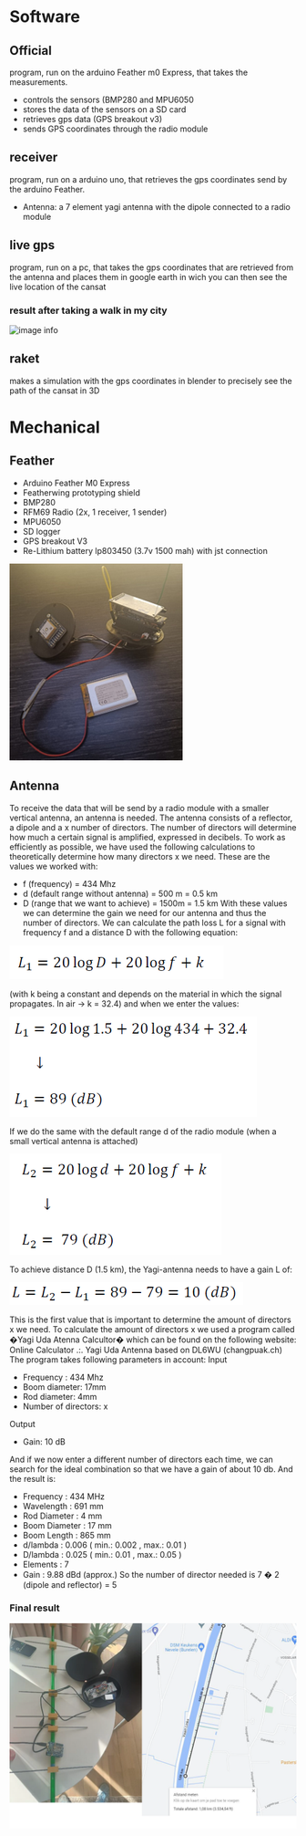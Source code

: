 # Software

## Official 
program, run on the arduino Feather m0 Express, that 	takes the measurements. 
- controls the sensors (BMP280 and MPU6050
- stores the data of the sensors on a SD card
- retrieves gps data (GPS breakout v3)
- sends GPS coordinates through the radio module
## receiver
program, run on a arduino uno, that retrieves the gps
coordinates send by the arduino Feather.
- Antenna: a 7 element yagi antenna with the dipole connected to a radio module
## live gps
program, run on a pc, that takes the gps coordinates that are retrieved from the antenna and places them in google earth in wich you can then see the live location of the cansat
### result after taking a walk in my city
![image info](./Image/gps.png)
## raket
makes a simulation with the gps coordinates in blender to precisely see the path of the cansat in 3D

# Mechanical

## Feather
- Arduino Feather M0 Express
- Featherwing prototyping shield
- BMP280
- RFM69 Radio (2x, 1 receiver, 1 sender)
- MPU6050
- SD logger
- GPS breakout V3
- Re-Lithium battery lp803450 (3.7v 1500 mah) with jst connection

![image alt >](./Image/primary.png)
                             
## Antenna
To receive the data that will be send by a radio module with a smaller vertical antenna, an antenna is needed. The antenna consists of a reflector, a dipole and a x number of directors. The number of directors will determine how much a certain signal is amplified, expressed in decibels. 
To work as efficiently as possible, we have used the following calculations to theoretically determine how many directors x we need. These are the values we worked with:

- f (frequency) = 434 Mhz 
- d (default range without antenna) = 500 m = 0.5 km 
- D (range that we want to achieve) = 1500m = 1.5 km 
With these values we can determine the gain we need for our antenna and thus the number of directors.
We can calculate the path loss L for a signal with frequency f and a distance D with the following equation:

![image info](./Image/eq1.png)

(with k being a constant and depends on the material in which the signal propagates. In air -> k = 32.4) 
and when we enter the values:

![image info](./Image/eq2.png)

If we do the same with the default range d of the radio module (when a small vertical antenna is attached)
 
![image info](./Image/eq3.png)

To achieve distance D (1.5 km), the Yagi-antenna needs to have a gain L of:

![image info](./Image/eq5.png)

This is the first value that is important to determine the amount of directors x we need. 
To calculate the amount of directors x we used a program called �Yagi Uda Atenna Calcultor� which can be found on the following website: Online Calculator .:. Yagi Uda Antenna based on DL6WU (changpuak.ch) 
The program takes following parameters in account:
Input

- Frequency : 434 Mhz 
- Boom diameter: 17mm 
- Rod diameter: 4mm 
- Number of directors: x

Output

- Gain: 10 dB 

And if we now enter a different number of directors each time, we can search for the ideal combination so that we have a gain of about 10 db. 
And the result is: 

- Frequency : 434 MHz 
- Wavelength : 691 mm 
- Rod Diameter : 4 mm 
- Boom Diameter : 17 mm 
- Boom Length : 865 mm 
- d/lambda : 0.006 ( min.: 0.002 , max.: 0.01 ) 
- D/lambda : 0.025 ( min.: 0.01 , max.: 0.05 ) 
- Elements : 7 
- Gain : 9.88 dBd (approx.) 
So the number of director needed is 7 � 2 (dipole and reflector) = 5

### Final result

![image info](./Image/yagi.png)
